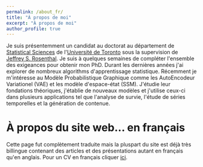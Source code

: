 ```yaml
---
permalink: /about_fr/
title: "À propos de moi"
excerpt: "À propos de moi"
author_profile: true
---
```



Je suis présentemment un candidat au doctorat au département de [Statistical Sciences](https://www.statistics.utoronto.ca) de l'[Université de Toronto](http://www.utstat.utoronto.ca) sous la supervision de [Jeffrey S. Rosenthal](http://probability.ca/jeff/). Je suis à quelques semaines de compléter l'ensemble des exigeances pour obtenir mon PhD. Durant les dernières années j'ai explorer de nombreux algorithms d'apprentissage statistique. Récemment je m'intéresse au Modèle Probabilistique Graphique comme les AutoEncodeur Variationel (VAE) et les modèle d'espace-état (SSM). J'étudie leur fondations théoriques, j'établie de nouveaux modèles et j'utilise ceux-ci dans plusieurs applications tel que l'analyse de survie, l'étude de séries temporelles et la génération de contenue. 

À propos du site web... en français
=====

Cette page fut complètement traduite mais la pluspart du site est déjà très billingue contenant des articles et des présentations autant en français qu'en anglais. Pour un CV en français cliquer [ici](https://cedricbeaulac.github.io/files/cvacadmique.pdf).


